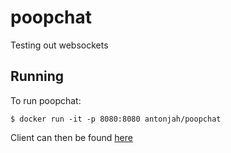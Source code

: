 # poopchat

Testing out websockets

## Running

To run poopchat:

```shell
$ docker run -it -p 8080:8080 antonjah/poopchat
```

Client can then be found [here](http://localhost:8080)